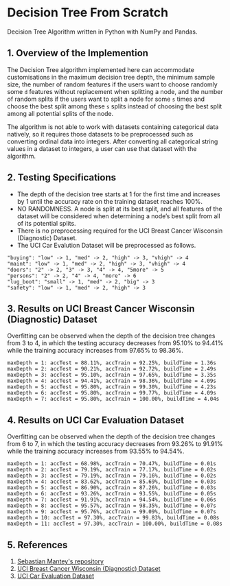 # Decision Tree From Scratch
Decision Tree Algorithm written in Python with NumPy and Pandas.
## 1. Overview of the Implemention
The Decision Tree algorithm implemented here can accommodate customisations in the maximum decision tree depth, the minimum sample size, the number of random features if the users want to choose randomly some `d` features without replacement when splitting a node, and the number of random splits if the users want to split a node for some `s` times and choose the best split among these `s` splits instead of choosing the best split among all potential splits of the node.

The algorithm is not able to work with datasets containing categorical data natively, so it requires those datasets to be preprocessed such as converting ordinal data into integers. After converting all categorical string values in a dataset to integers, a user can use that dataset with the algorithm.
## 2. Testing Specifications
- The depth of the decision tree starts at 1 for the first time and increases by 1 until the accuracy rate on the training dataset reaches 100%.
- NO RANDOMNESS. A node is split at its best split, and all features of the dataset will be considered when determining a node’s best split from all of its potential splits.
- There is no preprocessing required for the UCI Breast Cancer Wisconsin (Diagnostic) Dataset.
- The UCI Car Evalution Dataset will be preprocessed as follows.
```
"buying": "low" -> 1, "med" -> 2, "high" -> 3, "vhigh" -> 4
"maint": "low" -> 1, "med" -> 2, "high" -> 3, "vhigh" -> 4
"doors": "2" -> 2, "3" -> 3, "4" -> 4, "5more" -> 5
"persons": "2" -> 2, "4" -> 4, "more" -> 6
"lug_boot": "small" -> 1, "med" -> 2, "big" -> 3
"safety": "low" -> 1, "med" -> 2, "high" -> 3
```
## 3. Results on UCI Breast Cancer Wisconsin (Diagnostic) Dataset
Overfitting can be observed when the depth of the decision tree changes from 3 to 4, in which the testing accuracy decreases from 95.10% to 94.41% while the training accuracy increases from 97.65% to 98.36%.
```
maxDepth = 1: accTest = 88.11%, accTrain = 92.25%, buildTime = 1.36s
maxDepth = 2: accTest = 90.21%, accTrain = 92.72%, buildTime = 2.49s
maxDepth = 3: accTest = 95.10%, accTrain = 97.65%, buildTime = 3.35s
maxDepth = 4: accTest = 94.41%, accTrain = 98.36%, buildTime = 4.09s
maxDepth = 5: accTest = 95.80%, accTrain = 99.30%, buildTime = 4.23s
maxDepth = 6: accTest = 95.80%, accTrain = 99.77%, buildTime = 4.09s
maxDepth = 7: accTest = 95.80%, accTrain = 100.00%, buildTime = 4.04s
```
## 4. Results on UCI Car Evaluation Dataset
Overfitting can be observed when the depth of the decision tree changes from 6 to 7, in which the testing accuracy decreases from 93.26% to 91.91% while the training accuracy increases from 93.55% to 94.54%.
```
maxDepth = 1: accTest = 68.98%, accTrain = 70.47%, buildTime = 0.01s
maxDepth = 2: accTest = 79.19%, accTrain = 77.17%, buildTime = 0.02s
maxDepth = 3: accTest = 79.19%, accTrain = 79.16%, buildTime = 0.02s
maxDepth = 4: accTest = 83.62%, accTrain = 85.69%, buildTime = 0.03s
maxDepth = 5: accTest = 86.90%, accTrain = 87.26%, buildTime = 0.03s
maxDepth = 6: accTest = 93.26%, accTrain = 93.55%, buildTime = 0.05s
maxDepth = 7: accTest = 91.91%, accTrain = 94.54%, buildTime = 0.06s
maxDepth = 8: accTest = 95.57%, accTrain = 98.35%, buildTime = 0.07s
maxDepth = 9: accTest = 95.76%, accTrain = 99.09%, buildTime = 0.07s
maxDepth = 10: accTest = 97.30%, accTrain = 99.83%, buildTime = 0.08s
maxDepth = 11: accTest = 97.30%, accTrain = 100.00%, buildTime = 0.08s
```
## 5. References
1. [Sebastian Mantey's repository](https://github.com/SebastianMantey/Decision-Tree-from-Scratch)
2. [UCI Breast Cancer Wisconsin (Diagnostic) Dataset](https://archive.ics.uci.edu/ml/datasets/Breast+Cancer+Wisconsin+%28Diagnostic%29)
3. [UCI Car Evaluation Dataset](https://archive.ics.uci.edu/ml/datasets/Car+Evaluation)

